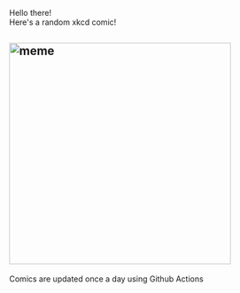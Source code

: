 Hello there! <br>Here's a random xkcd comic!<br>
## <img src="https://imgs.xkcd.com/comics/car_problems.png" alt="meme" width="400"/><br>
Comics are updated once a day using Github Actions